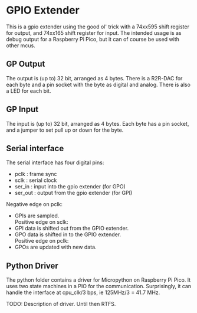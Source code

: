 
# GPIO Extender

This is a gpio extender using the good ol' trick with a 74xx595 shift register for output, and 74xx165 shift register for input. The intended usage is as debug output for a Raspberry Pi Pico, but it can of course be used with other mcus.

## GP Output

The output is (up to) 32 bit, arranged as 4 bytes. There is a R2R-DAC for each byte and a pin socket with the byte as digital and analog. There is also a LED for each bit.

## GP Input

The input is (up to) 32 bit, arranged as 4 bytes. Each byte has a pin socket, and a jumper to set pull up or down for the byte.

## Serial interface

The serial interface has four digital pins:
  - pclk    : frame sync
  - sclk    : serial clock
  - ser_in  : input into the gpio extender (for GPO)
  - ser_out : output from the gpio extender (for GPI)

Negative edge on pclk:
  - GPIs are sampled.  
Positive edge on sclk:
  - GPI data is shifted out from the GPIO extender.
  - GPO data is shifted in to the GPIO extender.  
Positive edge on pclk:
  - GPOs are updated with new data.

## Python Driver

The python folder contains a driver for Micropython on Raspberry Pi Pico. It uses two state machines in a PIO for the communication.
Surprisingly, it can handle the interface at cpu_clk/3 bps, ie 125MHz/3 = 41.7 MHz. 

TODO: Description of driver. Until then RTFS.


  


